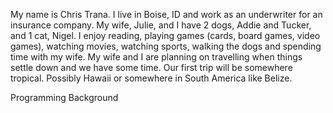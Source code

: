 My name is Chris Trana.  I live in Boise, ID and work as an underwriter for an insurance company.
My wife, Julie, and I have 2 dogs, Addie and Tucker, and 1 cat, Nigel.
I enjoy reading, playing games (cards, board games, video games), watching movies, watching sports,
walking the dogs and spending time with my wife.
My wife and I are planning on travelling when things settle down and we have some time.  Our first trip will
be somewhere tropical.  Possibly Hawaii or somewhere in South America like Belize.


Programming Background